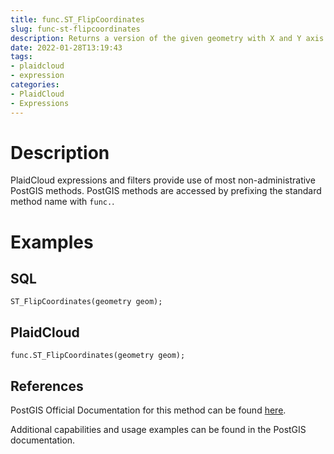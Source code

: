 ```yaml
---
title: func.ST_FlipCoordinates
slug: func-st-flipcoordinates
description: Returns a version of the given geometry with X and Y axis flipped
date: 2022-01-28T13:19:43
tags:
- plaidcloud
- expression
categories:
- PlaidCloud
- Expressions
---
```



# Description


PlaidCloud expressions and filters provide use of most non-administrative PostGIS methods. PostGIS methods are accessed by prefixing the standard method name with `func.`.



# Examples


## SQL



```
ST_FlipCoordinates(geometry geom);
```


## PlaidCloud



```
func.ST_FlipCoordinates(geometry geom);
```


## References


PostGIS Official Documentation for this method can be found [here](https://postgis.net/docs/manual-3.1/ST_FlipCoordinates.html).



Additional capabilities and usage examples can be found in the PostGIS documentation.

